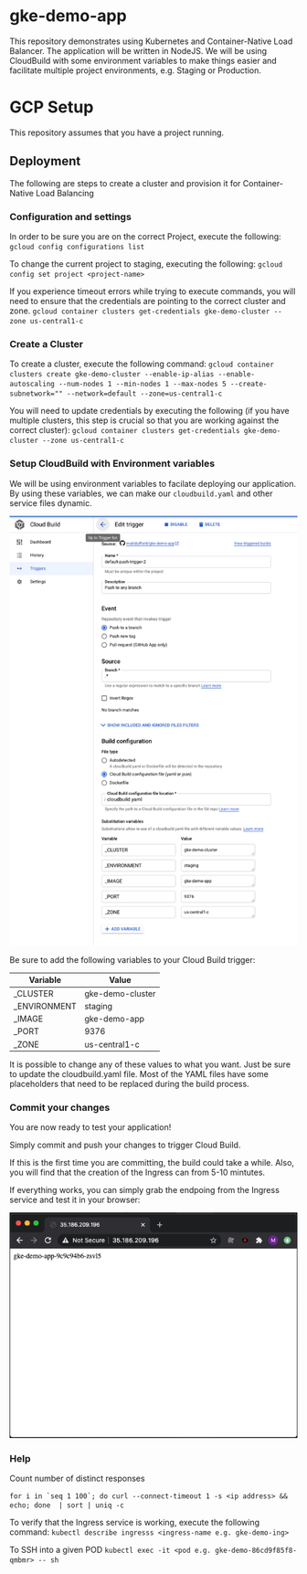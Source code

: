 # gke-demo-app
This repository demonstrates using Kubernetes and Container-Native Load Balancer. The application will be written in NodeJS. We will be using CloudBuild with some environment variables to make things easier and facilitate multiple project environments, e.g. Staging or Production.

# GCP Setup
This repository assumes that you have a project running.


## Deployment
The following are steps to create a cluster and provision it for Container-Native Load Balancing

### Configuration and settings

In order to be sure you are on the correct Project, execute the following:
`gcloud config configurations list`

To change the current project to staging, executing the following:
`gcloud config set project <project-name>`

If you experience timeout errors while trying to execute commands, you will need to ensure that the credentials are pointing to the correct cluster and zone.
`gcloud container clusters get-credentials gke-demo-cluster --zone us-central1-c`

### Create a Cluster

To create a cluster, execute the following command:
`gcloud container clusters create gke-demo-cluster --enable-ip-alias --enable-autoscaling --num-nodes 1 --min-nodes 1 --max-nodes 5 --create-subnetwork="" --network=default --zone=us-central1-c`

You will need to update credentials by executing the following (if you have multiple clusters, this step is crucial so that you are working against the correct cluster):
`gcloud container clusters get-credentials gke-demo-cluster --zone us-central1-c`

### Setup CloudBuild with Environment variables
We will be using environment variables to facilate deploying our application. By using these variables, we can make our `cloudbuild.yaml` and other service files dynamic.

![CloudBuild Image 1](docs/cloudbuild.png)

Be sure to add the following variables to your Cloud Build trigger:

Variable     | Value
---          | ---
_CLUSTER     | gke-demo-cluster
_ENVIRONMENT | staging
_IMAGE       | gke-demo-app
_PORT        | 9376
_ZONE        | us-central1-c


It is possible to change any of these values to what you want. Just be sure to update the cloudbuild.yaml file. Most of the YAML files have some placeholders that need to be replaced during the build process.

### Commit your changes
You are now ready to test your application! 

Simply commit and push your changes to trigger Cloud Build.

If this is the first time you are committing, the build could take a while. Also, you will find that the creation of the Ingress can from 5-10 mintutes.

If everything works, you can simply grab the endpoing from the Ingress service and test it in your browser:

![Test App Image 1](docs/testing-app.png)



### Help

Count number of distinct responses
```
for i in `seq 1 100`; do curl --connect-timeout 1 -s <ip address> && echo; done  | sort | uniq -c
```

To verify that the Ingress service is working, execute the following command:
`kubectl describe ingresss <ingress-name e.g. gke-demo-ing>`

To SSH into a given POD
`kubectl exec -it <pod e.g. gke-demo-86cd9f85f8-qmbmr> -- sh`

